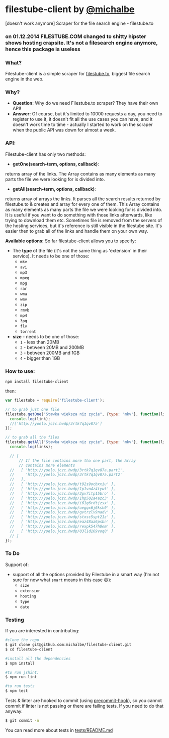# filestube-client by [@michalbe](http://github.com/michalbe) #
[doesn't work anymore] Scraper for the file search engine - filestube.to

### on 01.12.2014 FILESTUBE.COM changed to shitty hipster shows hosting crapsite. It's not a filesearch engine anymore, hence this package is useless ##

### What? ###
Filestube-client is a simple scraper for [filestube.to](http://filestube.to), biggest file search engine in the web.

### Why? ###
* __Question:__ Why do we need Filestube.to scraper? They have their own API!
* __Answer:__ Of course, but it's limited to 10000 requests a day, you need to register to use it, it doesn't fit all the use cases you can have, and it doesn't work time to time - actually I started to work on the scraper when the public API was down for almost a week.

### API: ###

Filestube-client has only two methods:

* __getOne(search-term, options, callback)__:

returns array of the links. The Array contains as many elements as many parts the file we were looking for is divided into.

* __getAll(search-term, options, callback)__:

returns array of arrays the links. It parses all the search results returned by filestube.to & creates and array for every one of them. This Array contains as many elements as many parts the file we were looking for is divided into. It is useful if you want to do something with those links afterwards, like trying to download them etc. Sometimes file is removed from the servers of the hosting services, but it's reference is still visible in the filestube site. It's easier then to grab all of the links and handle them on your own way.

__Available options:__
So far filestube-client allows you to specify:
  * The __type__ of the file (it's not the same thing as 'extension' in their service). It needs to be one of those:
     * `mkv`
     * `avi`
     * `mp3`
     * `mpeg`
     * `mpg`
     * `rar`
     * `wma`
     * `wmv`
     * `zip`
     * `rmvb`
     * `mp4`
     * `3pg`
     * `flv`
     * `torrent`
  * __size__ - needs to be one of those:
    * `1` - less than 20MB
    * `2` - between 20MB and 200MB
    * `3` - between 200MB and 1GB
    * `4` - bigger than 1GB

### How to use: ###
```
npm install filestube-client
```
then:
```javascript
var filestube = require('filestube-client');

// to grab just one file
filestube.getOne("Stawka wieksza niz zycie", {type: "mkv"}, function(link) {
  console.log(link);
  //['http://yoelo.jczc.hwdp/3rtk7q1qv87a']
});

// to grab all the files
filestube.getAll("Stawka wieksza niz zycie", {type: "mkv"}, function(links) {
  console.log(links);

  // [
      // If the file contains more tha one part, the Array
      // contains more elements
  //   [ 'http://yoelo.jczc.hwdp/3rtk7q1qv87a.part1',
  //     'http://yoelo.jczc.hwdp/3rtk7q1qv87a.part2'
  //   ],
  //   [ 'http://yoelo.jczc.hwdp/t92s9ocbxxiu' ],
  //   [ 'http://yoelo.jczc.hwdp/1p1vn4z4tywt' ],
  //   [ 'http://yoelo.jczc.hwdp/2pv7itp15bro' ],
  //   [ 'http://yoelo.jczc.hwdp/1hp502a4azc3' ],
  //   [ 'http://yoelo.jczc.hwdp/i61g6rdtjzsx' ],
  //   [ 'http://yoelo.jczc.hwdp/uegqx6j6ksh0' ],
  //   [ 'http://yoelo.jczc.hwdp/gvtrzlv9nadv' ],
  //   [ 'http://yoelo.jczc.hwdp/stxsc5spt21z' ],
  //   [ 'http://yoelo.jczc.hwdp/eaz48aa6psbn' ],
  //   [ 'http://yoelo.jczc.hwdp/rexpk547h0em' ],
  //   [ 'http://yoelo.jczc.hwdp/03l1d169voq0' ]
  // ]
});
```

### To Do ###
Support of:
* support of all the options provided by Filestube in a smart way (I'm not sure for now what `smart` means in this case :smile:):
  * `size`
  * `extension`
  * `hosting`
  * `type`
  * `date`


### Testing ###
If you are interested in contributing:

```bash
#clone the repo
$ git clone git@github.com:michalbe/filestube-client.git
$ cd filestube-client

#install all the dependencies
$ npm install

#to run jshint:
$ npm run lint

#to run tests
$ npm test
```

Tests & linter are hooked to commit (using [precommit-hook](https://github.com/nlf/precommit-hook)), so you cannot commit if linter is not passing or there are failing tests. If you need to do that anyway:
```bash
$ git commit -n
```
You can read more about tests in [tests/README.md](tests/README.md)
